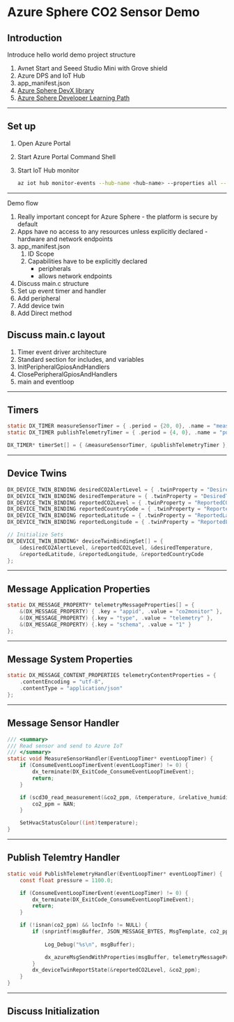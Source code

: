# Azure Sphere CO2 Sensor Demo


## Introduction

Introduce hello world demo project structure

1. Avnet Start and Seeed Studio Mini with Grove shield
2. Azure DPS and IoT Hub
3. app_manifest.json
4. [Azure Sphere DevX library](https://github.com/microsoft/Azure-Sphere-DevX)
5. [Azure Sphere Developer Learning Path](http://aka.ms/azure-sphere-developer-learning-path)

---

## Set up

1. Open Azure Portal
2. Start Azure Portal Command Shell
3. Start IoT Hub monitor

	```bash
	az iot hub monitor-events --hub-name <hub-name> --properties all --device-id <device_id>
	```
---

Demo flow

1. Really important concept for Azure Sphere - the platform is secure by default
2. Apps have no access to any resources unless explicitly declared - hardware and network endpoints 
3. app_manifest.json
   1. ID Scope
   2. Capabilities have to be explicitly declared
    	- peripherals
   		- allows network endpoints
1. Discuss main.c structure
1. Set up event timer and handler
1. Add peripheral
1. Add device twin
1. Add Direct method

## Discuss main.c layout

1. Timer event driver architecture 
1. Standard section for includes, and variables
1. InitPeripheralGpiosAndHandlers
1. ClosePeripheralGpiosAndHandlers
1. main and eventloop

---

## Timers

```c
static DX_TIMER measureSensorTimer = { .period = {20, 0}, .name = "measureSensorTimer", .handler = MeasureSensorHandler };
static DX_TIMER publishTelemetryTimer = { .period = {4, 0}, .name = "publishTelemetryTimer", .handler = PublishTelemetryHandler };

DX_TIMER* timerSet[] = { &measureSensorTimer, &publishTelemetryTimer };
```

---

## Device Twins

```c
DX_DEVICE_TWIN_BINDING desiredCO2AlertLevel = { .twinProperty = "DesiredCO2AlertLevel", .twinType = DX_TYPE_INT, .handler = DeviceTwinGenericHandler };
DX_DEVICE_TWIN_BINDING desiredTemperature = { .twinProperty = "DesiredTemperature", .twinType = DX_TYPE_INT, .handler = DeviceTwinGenericHandler };
DX_DEVICE_TWIN_BINDING reportedCO2Level = { .twinProperty = "ReportedCO2Level", .twinType = DX_TYPE_FLOAT };
DX_DEVICE_TWIN_BINDING reportedCountryCode = { .twinProperty = "ReportedCountryCode",.twinType = DX_TYPE_STRING };
DX_DEVICE_TWIN_BINDING reportedLatitude = { .twinProperty = "ReportedLatitude",.twinType = DX_TYPE_DOUBLE };
DX_DEVICE_TWIN_BINDING reportedLongitude = { .twinProperty = "ReportedLongitude",.twinType = DX_TYPE_DOUBLE };

// Initialize Sets
DX_DEVICE_TWIN_BINDING* deviceTwinBindingSet[] = {
	&desiredCO2AlertLevel, &reportedCO2Level, &desiredTemperature, 
	&reportedLatitude, &reportedLongitude, &reportedCountryCode 
};
```

---

## Message Application Properties

```c
static DX_MESSAGE_PROPERTY* telemetryMessageProperties[] = {
	&(DX_MESSAGE_PROPERTY) { .key = "appid", .value = "co2monitor" },
	&(DX_MESSAGE_PROPERTY) {.key = "type", .value = "telemetry" },
	&(DX_MESSAGE_PROPERTY) {.key = "schema", .value = "1" }
};
```

---

## Message System Properties

```c
static DX_MESSAGE_CONTENT_PROPERTIES telemetryContentProperties = {
	.contentEncoding = "utf-8",
	.contentType = "application/json"
};
```

---

## Message Sensor Handler

```c
/// <summary>
/// Read sensor and send to Azure IoT
/// </summary>
static void MeasureSensorHandler(EventLoopTimer* eventLoopTimer) {
	if (ConsumeEventLoopTimerEvent(eventLoopTimer) != 0) {
		dx_terminate(DX_ExitCode_ConsumeEventLoopTimeEvent);
		return;
	}

	if (scd30_read_measurement(&co2_ppm, &temperature, &relative_humidity) != STATUS_OK) {
		co2_ppm = NAN;
	}

	SetHvacStatusColour((int)temperature);
}
```

---

## Publish Telemtry Handler

```c
static void PublishTelemetryHandler(EventLoopTimer* eventLoopTimer) {
	const float pressure = 1100.0;

	if (ConsumeEventLoopTimerEvent(eventLoopTimer) != 0) {
		dx_terminate(DX_ExitCode_ConsumeEventLoopTimeEvent);
		return;
	}

	if (!isnan(co2_ppm) && locInfo != NULL) {
		if (snprintf(msgBuffer, JSON_MESSAGE_BYTES, MsgTemplate, co2_ppm, temperature, relative_humidity, pressure, locInfo->lng, locInfo->lat) > 0) {
			
			Log_Debug("%s\n", msgBuffer);

			dx_azureMsgSendWithProperties(msgBuffer, telemetryMessageProperties, NELEMS(telemetryMessageProperties), &telemetryContentProperties);
		}
		dx_deviceTwinReportState(&reportedCO2Level, &co2_ppm);
	}
}
```

---

## Discuss Initialization

```c

```

